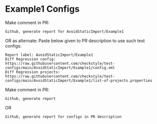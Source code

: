 # Example1 Configs
Make comment in PR:
```
Github, generate report for AvoidStaticImport/Example1
```
OR as alternate:
Paste below given to PR description to use such test configs:
```
Report label: AvoidStaticImport/Example1
Diff Regression config: https://raw.githubusercontent.com/checkstyle/test-configs/main/AvoidStaticImport/Example1/config.xml
Diff Regression projects: https://raw.githubusercontent.com/checkstyle/test-configs/main/AvoidStaticImport/Example1/list-of-projects.properties
```
Make comment in PR:
```
Github, generate report
```
OR
```
Github, generate report for configs in PR description
```
